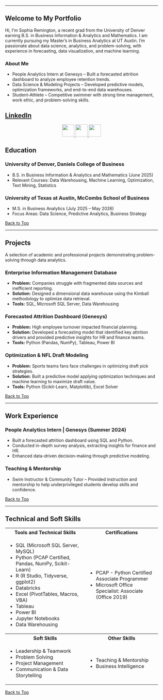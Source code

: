<a name="top"></a>
<hr>

## Welcome to My Portfolio
Hi, I'm Sophia Remington, a recent grad from the University of Denver earning B.S. in Business Information & Analytics and Mathematics. I am currently pursuing my Master’s in Business Analytics at UT Austin. I’m passionate about data science, analytics, and problem-solving, with experience in forecasting, data visualization, and machine learning.

### About Me
- People Analytics Intern at Genesys – Built a forecasted attrition dashboard to analyze employee retention trends.
- Data Science & Modeling Projects – Developed predictive models, optimization frameworks, and end-to-end data warehouses.
- Student-Athlete – Competitive swimmer with strong time management, work ethic, and problem-solving skills.

[**LinkedIn**](https://www.linkedin.com/in/sophiaremington) 
---
<p align="center">
  <a href="#education">
    <img src="https://user-images.githubusercontent.com/91146906/162140860-bfb69654-5603-49bd-a7a1-a836ab1c772c.svg" height="40"/>
  </a>
  <a href="#experience">
    <img src="https://user-images.githubusercontent.com/91146906/162140921-207cd392-cfe5-40e6-a84e-0a16e19e405a.svg" height="40"/>
  </a>
  <a href="#skills">
    <img src="https://user-images.githubusercontent.com/91146906/162140965-cf707805-9abd-43f7-8314-4f96794c44dc.svg" height="40"/>
  </a>
</p>


## Education
### University of Denver, Daniels College of Business
- B.S. in Business Information & Analytics and Mathematics (June 2025)
- Relevant Courses: Data Warehousing, Machine Learning, Optimization, Text Mining, Statistics

### University of Texas at Austin, McCombs School of Business
- M.S. in Business Analytics (July 2025 – May 2026)
- Focus Areas: Data Science, Predictive Analytics, Business Strategy

[Back to Top](#top)

---

<a name="projects"></a>
## Projects
A selection of academic and professional projects demonstrating problem-solving through data analytics.

### Enterprise Information Management Database
- **Problem:** Companies struggle with fragmented data sources and inefficient reporting.
- **Solution:** Designed a dimensional data warehouse using the Kimball methodology to optimize data retrieval.
- **Tools:** SQL, Microsoft SQL Server, Data Warehousing

### Forecasted Attrition Dashboard (Genesys)
- **Problem:** High employee turnover impacted financial planning.
- **Solution:** Developed a forecasting model that identified key attrition drivers and provided predictive insights for HR and finance teams.
- **Tools:** Python (Pandas, NumPy), Tableau, Power BI

### Optimization & NFL Draft Modeling
- **Problem:** Sports teams fans face challenges in optimizing draft pick strategies.
- **Solution:** Built a predictive model applying optimization techniques and machine learning to maximize draft value.
- **Tools:** Python (Scikit-Learn, Matplotlib), Excel Solver

[Back to Top](#top)

---

<a name="experience"></a>
## Work Experience
### People Analytics Intern | Genesys (Summer 2024)
- Built a forecasted attrition dashboard using SQL and Python.
- Conducted in-depth survey analysis, extracting insights for finance and HR.
- Enhanced data-driven decision-making through predictive modeling.

### Teaching & Mentorship
- Swim Instructor & Community Tutor – Provided instruction and mentorship to help underprivileged students develop skills and confidence.


[Back to Top](#top)

---

<a name="skills"></a>
## Technical and Soft Skills

<table>
  <tr>
    <th>Tools and Technical Skills</th>
    <th>Certifications</th>
  </tr>
  <tr>
    <td>
     <ul>
        <li>SQL (Microsoft SQL Server, MySQL)</li>
        <li>Python (PCAP Certified, Pandas, NumPy, Scikit-Learn)</li>
        <li>R (R Studio, Tidyverse, ggplot2)</li>
        <li>Databricks</li>
        <li>Excel (PivotTables, Macros, VBA)</li>
        <li>Tableau</li>
        <li>Power BI</li>
        <li>Jupyter Notebooks</li>
        <li>Data Warehousing</li>
      </ul>
    </td>
    <td>
     <ul>
        <li>PCAP - Python Certified Associate Programmer</li>
        <li>Microsoft Office Specialist: Associate (Office 2019)</li>
      </ul>
    </td>
  </tr>
  <tr>
    <th>Soft Skills</th>
    <th>Other Skills</th>
 </tr>
 <tr>
   <td>
     <ul>
        <li>Leadership & Teamwork</li>
        <li>Problem Solving</li>
        <li>Project Management</li>
        <li>Communication & Data Storytelling</li>
     </ul>
   </td>
   <td>
     <ul>
        <li>Teaching & Mentorship</li>
        <li>Business Intelligence</li>
     </ul>
   </td>
 </tr>
</table>

[Back to Top](#top)
